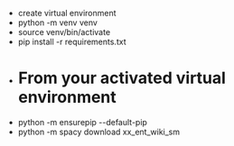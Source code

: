 - create virtual environment
- python -m venv venv
- source venv/bin/activate
- pip install -r requirements.txt
- # From your activated virtual environment
- python -m ensurepip --default-pip
- python -m spacy download xx_ent_wiki_sm
